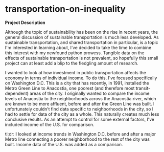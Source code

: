 # transportation-on-inequality
**Project Description**

Although the topic of sustainability has been on the rise in recent years, the general discussion of sustainable transportation is much less developed. As sustainable transportation, and shared transportation in particular, is a topic I'm interested in learning about, I've decided to take the time to combine this interest with my newfound python prowess. Tangible data on the effects of sustainable transportation is not prevalent, so hopefully this small project can at least add a blip to the fledgling amount of research.

I wanted to look at how investment in public transportation affects the economy in terms of individual income. To do this, I've focused specifically on Washington D.C. This is a city that has recently, in 1991, installed the Metro Green Line to Anacostia, one poorest (and therefore most transit-dependent) areas of the city. I originally wanted to compare the income levels of Anacostia to the neighborhoods across the Anacostia river, which are known to be more affluent, before and after the Green Line was built. I unfortunately couldn't find data specific to neighborhoods in the city, so I had to settle for data of the city as a whole. This naturally creates much less conclusive results. As an attempt to control for some external factors, I've included income of the U.S. for comparison.

tl;dr: I looked at income trends in Washington D.C. before and after a major Metro line connecting a poorer neighborhood to the rest of the city was built. Income data of the U.S. was added as a comparison.
